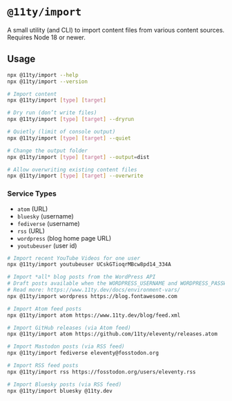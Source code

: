 # `@11ty/import`

A small utility (and CLI) to import content files from various content sources. Requires Node 18 or newer.

## Usage

```sh
npx @11ty/import --help
npx @11ty/import --version

# Import content
npx @11ty/import [type] [target]

# Dry run (don’t write files)
npx @11ty/import [type] [target] --dryrun

# Quietly (limit of console output)
npx @11ty/import [type] [target] --quiet

# Change the output folder
npx @11ty/import [type] [target] --output=dist

# Allow overwriting existing content files
npx @11ty/import [type] [target] --overwrite
```

### Service Types

* `atom` (URL)
* `bluesky` (username)
* `fediverse` (username)
* `rss` (URL)
* `wordpress` (blog home page URL)
* `youtubeuser` (user id)

```sh
# Import recent YouTube Videos for one user
npx @11ty/import youtubeuser UCskGTioqrMBcw8pd14_334A

# Import *all* blog posts from the WordPress API
# Draft posts available when the WORDPRESS_USERNAME and WORDPRESS_PASSWORD are supplied
# Read more: https://www.11ty.dev/docs/environment-vars/
npx @11ty/import wordpress https://blog.fontawesome.com

# Import Atom feed posts
npx @11ty/import atom https://www.11ty.dev/blog/feed.xml

# Import GitHub releases (via Atom feed)
npx @11ty/import atom https://github.com/11ty/eleventy/releases.atom

# Import Mastodon posts (via RSS feed)
npx @11ty/import fediverse eleventy@fosstodon.org

# Import RSS feed posts
npx @11ty/import rss https://fosstodon.org/users/eleventy.rss

# Import Bluesky posts (via RSS feed)
npx @11ty/import bluesky @11ty.dev
```
